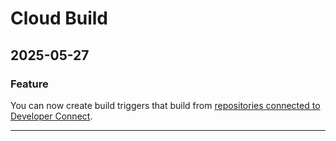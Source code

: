 # Cloud Build

## 2025-05-27

### Feature

You can now create build triggers that build from [repositories connected to Developer Connect](https://cloud.google.com/build/docs/triggers#devcon-triggers).

---
